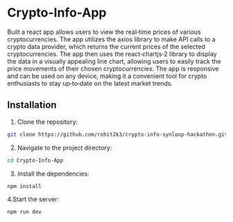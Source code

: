 # Crypto-Info-App
Built a react app allows users to view the real‑time prices of various
cryptocurrencies. The app utilizes the axios library to make API calls to a
crypto data provider, which returns the current prices of the selected
cryptocurrencies. The app then uses the react‑chartjs‑2 library to display
the data in a visually appealing line chart, allowing users to easily track the
price movements of their chosen cryptocurrencies. The app is responsive
and can be used on any device, making it a convenient tool for crypto
enthusiasts to stay up‑to‑date on the latest market trends.


## Installation

1. Clone the repository:

```bash
git clone https://github.com/rohit2k3/crypto-info-synloop-hackathon.git
```
2. Navigate to the project directory:

```bash
cd Crypto-Info-App
```

3. Install the dependencies:

```bash
npm install
```
4.Start the server:

```bash
npm run dev
```
